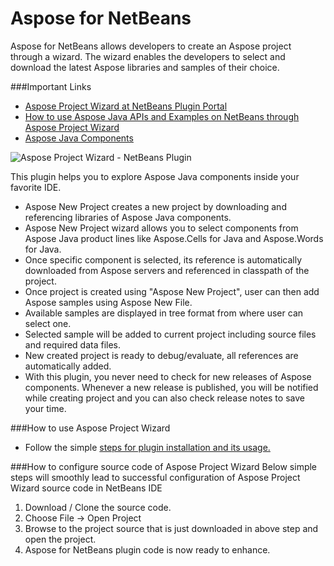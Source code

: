 Aspose for NetBeans
===
Aspose for NetBeans allows developers to create an Aspose project through a wizard. The wizard enables the developers to select and download the latest Aspose libraries and samples of their choice.

###Important Links
- [Aspose Project Wizard at NetBeans Plugin Portal](http://plugins.netbeans.org/plugin/47954/aspose-project-wizard)
- [How to use Aspose Java APIs and Examples on NetBeans through Aspose Project Wizard](http://www.aspose.com/blogs/aspose-products/aspose-barcode-product-family/archive/2013/08/01/download-and-use-aspose-java-apis-and-examples-on-netbeans-through-aspose-project-wizard.html)
- [Aspose Java Components](http://www.aspose.com/java/total-component.aspx)

![Aspose Project Wizard - NetBeans Plugin](http://plugins.netbeans.org/data/images/1385708825_New%20Aspose%20Project.png)

This plugin helps you to explore Aspose Java components inside your favorite IDE.
- Aspose New Project creates a new project by downloading and referencing libraries of Aspose Java components.
- Aspose New Project wizard allows you to select components from Aspose Java product lines like Aspose.Cells for Java and Aspose.Words for Java.
- Once specific component is selected, its reference is automatically downloaded from Aspose servers and referenced in classpath of the project.
- Once project is created using "Aspose New Project", user can then add Aspose samples using Aspose New File.
- Available samples are displayed in tree format from where user can select one.
- Selected sample will be added to current project including source files and required data files.
- New created project is ready to debug/evaluate, all references are automatically added.
- With this plugin, you never need to check for new releases of Aspose components. Whenever a new release is published, you will be notified while creating project and you can also check release notes to save your time.

###How to use Aspose Project Wizard
- Follow the simple [steps for plugin installation and its usage.](http://www.aspose.com/blogs/aspose-products/aspose-barcode-product-family/archive/2013/08/01/download-and-use-aspose-java-apis-and-examples-on-netbeans-through-aspose-project-wizard.html)

###How to configure source code of Aspose Project Wizard
Below simple steps will smoothly lead to successful configuration of Aspose Project Wizard source code in NetBeans IDE

1. Download / Clone the source code.
2. Choose File -> Open Project
3. Browse to the project source that is just downloaded in above step and open the project.
4. Aspose for NetBeans plugin code is now ready to enhance.
